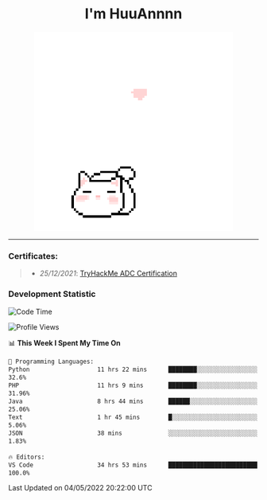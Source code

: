 <h1 align='center'>I'm HuuAnnnn</h1>
<p align="center">
 <img src="cat_intro.gif" />
</p>

___

### Certificates:
>- *25/12/2021*: [TryHackMe ADC Certification](https://tryhackme-certificates.s3-eu-west-1.amazonaws.com/THM-HKVVJOIWJA.png)


### Development Statistic

<!--START_SECTION:waka-->
![Code Time](http://img.shields.io/badge/Code%20Time-153%20hrs%2043%20mins-blue)

![Profile Views](http://img.shields.io/badge/Profile%20Views-2-blue)

📊 **This Week I Spent My Time On** 

```text
💬 Programming Languages: 
Python                   11 hrs 22 mins      ████████░░░░░░░░░░░░░░░░░   32.6% 
PHP                      11 hrs 9 mins       ████████░░░░░░░░░░░░░░░░░   31.96% 
Java                     8 hrs 44 mins       ██████░░░░░░░░░░░░░░░░░░░   25.06% 
Text                     1 hr 45 mins        █░░░░░░░░░░░░░░░░░░░░░░░░   5.06% 
JSON                     38 mins             ░░░░░░░░░░░░░░░░░░░░░░░░░   1.83%

🔥 Editors: 
VS Code                  34 hrs 53 mins      █████████████████████████   100.0%

```


 Last Updated on 04/05/2022 20:22:00 UTC
<!--END_SECTION:waka-->
